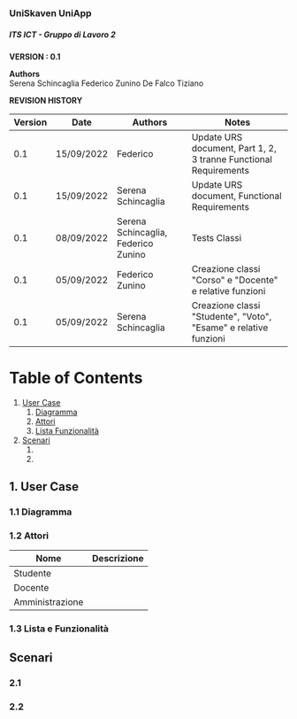 ### UniSkaven UniApp
##### ITS ICT - Gruppo di Lavoro 2

**VERSION : 0.1**

**Authors**  
Serena Schincaglia
Federico Zunino
De Falco Tiziano

**REVISION HISTORY**

| Version    | Date        | Authors      | Notes        |
| ----------- | ----------- | ----------- | ----------- |
| 0.1 | 15/09/2022 | Federico| Update URS document, Part 1, 2, 3 tranne Functional Requirements |
| 0.1 | 15/09/2022 | Serena Schincaglia| Update URS document, Functional Requirements |
| 0.1 | 08/09/2022 | Serena Schincaglia, Federico Zunino | Tests Classi |
| 0.1 | 05/09/2022 | Federico Zunino | Creazione classi "Corso" e "Docente" e relative funzioni |
| 0.1 | 05/09/2022 | Serena Schincaglia | Creazione classi "Studente", "Voto", "Esame" e relative funzioni |

# Table of Contents

1. [User Case](#p1)
	1. [Diagramma](#sp1.1)
	2. [Attori](#sp1.2) 
	3. [Lista Funzionalità](#sp1.3)
2. [Scenari](#p2)
	1. [](#sp2.1)
	2. [](#sp2.2)

<a name="p1"></a>

## 1. User Case

<a name="sp1.1"></a>

### 1.1 Diagramma

<a name="sp1.2"></a>

### 1.2 Attori

| Nome | Descrizione |
| ----------- | ----------- | 
|Studente| |
|Docente| |
|Amministrazione| |

<a name="sp1.3"></a>

### 1.3 Lista e Funzionalità 

<a name="p2"></a>

## Scenari

<a name="p2.1"></a>

### 2.1

<a name="p2.2"></a>

### 2.2